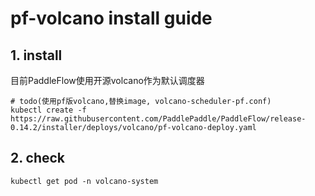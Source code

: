 # pf-volcano install guide

## 1. install
目前PaddleFlow使用开源volcano作为默认调度器
```shell
# todo(使用pf版volcano,替换image, volcano-scheduler-pf.conf)
kubectl create -f https://raw.githubusercontent.com/PaddlePaddle/PaddleFlow/release-0.14.2/installer/deploys/volcano/pf-volcano-deploy.yaml
```



## 2. check
```shell
kubectl get pod -n volcano-system
```
